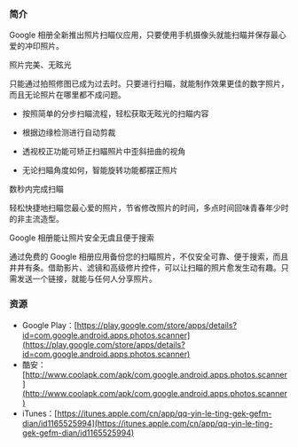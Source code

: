 ### 简介

Google 相册全新推出照片扫瞄仪应用，只要使用手机摄像头就能扫瞄并保存最心爱的冲印照片。

照片完美、无眩光

只能通过拍照修图已成为过去时。只要进行扫瞄，就能制作效果更佳的数字照片，而且无论照片在哪里都不成问题。

- 按照简单的分步扫瞄流程，轻松获取无眩光的扫瞄内容

- 根据边缘检测进行自动剪裁

- 透视校正功能可矫正扫瞄照片中歪斜扭曲的视角

- 无论扫瞄角度如何，智能旋转功能都摆正照片

数秒内完成扫瞄

轻松快捷地扫瞄您最心爱的照片，节省修改照片的时间，多点时间回味青春年少时的非主流造型。

Google 相册能让照片安全无虞且便于搜索

通过免费的 Google 相册应用备份您的扫瞄照片，不仅安全可靠、便于搜索，而且井井有条。借助影片、滤镜和高级修片控件，可以让扫瞄的照片愈发生动有趣。只需发送一个链接，就能与任何人分享照片。

### 资源

* Google Play：[https://play.google.com/store/apps/details?id=com.google.android.apps.photos.scanner](https://play.google.com/store/apps/details?id=com.google.android.apps.photos.scanner)
* 酷安：[http://www.coolapk.com/apk/com.google.android.apps.photos.scanner](http://www.coolapk.com/apk/com.google.android.apps.photos.scanner)
* iTunes：[https://itunes.apple.com/cn/app/qq-yin-le-ting-gek-gefm-dian/id1165525994](https://itunes.apple.com/cn/app/qq-yin-le-ting-gek-gefm-dian/id1165525994)
